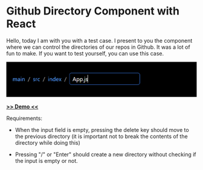 # Github Directory Component with React

Hello, today I am with you with a test case. I present to you the component where we can control the directories of our repos in Github. It was a lot of fun to make. If you want to test yourself, you can use this case.

<img src="projectss.PNG">

 [**>> Demo <<**](https://frabjous-pastelito-03cc7c.netlify.app/)

Requirements:

* When the input field is empty, pressing the delete key should move to the previous directory (it is important not to break the contents of the directory while doing this)

* Pressing "/" or "Enter" should create a new directory without checking if the input is empty or not.

